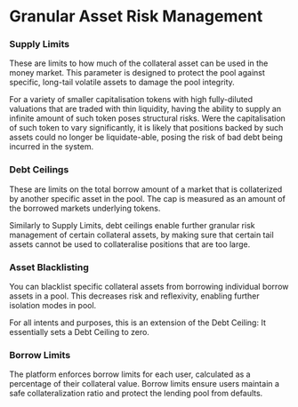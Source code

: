 # Granular Asset Risk Management

### **Supply Limits**

These are limits to how much of the collateral asset can be used in the money market. This parameter is designed to protect the pool against specific, long-tail volatile assets to damage the pool integrity.

For a variety of smaller capitalisation tokens with high fully-diluted valuations that are traded with thin liquidity, having the ability to supply an infinite amount of such token poses structural risks. Were the capitalisation of such token to vary significantly, it is likely that positions backed by such assets could no longer be liquidate-able, posing the risk of bad debt being incurred in the system.

### Debt Ceilings

These are limits on the total borrow amount of a market that is collaterized by another specific asset in the pool. The cap is measured as an amount of the borrowed markets underlying tokens.

Similarly to Supply Limits, debt ceilings enable further granular risk management of certain collateral assets, by making sure that certain tail assets cannot be used to collateralise positions that are too large.&#x20;

### **Asset Blacklisting**

You can blacklist specific collateral assets from borrowing individual borrow assets in a pool. This decreases risk and reflexivity, enabling further isolation modes in pool.&#x20;

For all intents and purposes, this is an extension of the Debt Ceiling: It essentially sets a Debt Ceiling to zero.

### Borrow Limits

The platform enforces borrow limits for each user, calculated as a percentage of their collateral value. Borrow limits ensure users maintain a safe collateralization ratio and protect the lending pool from defaults.
